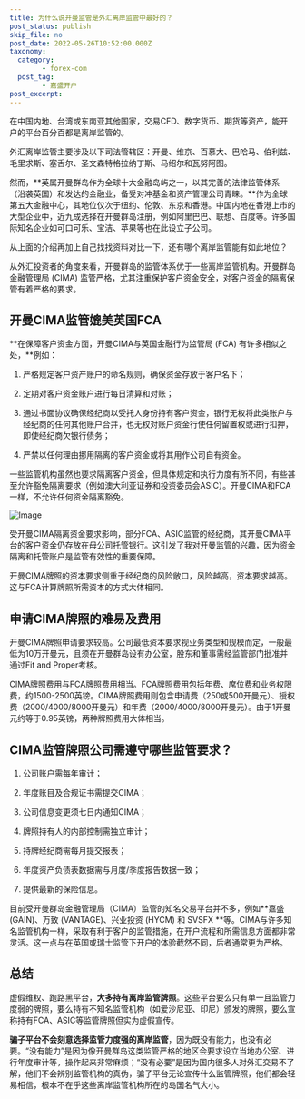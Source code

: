 ```yaml
---
title: 为什么说开曼监管是外汇离岸监管中最好的？
post_status: publish
skip_file: no
post_date: 2022-05-26T10:52:00.000Z
taxonomy:
  category:
        - forex-com
  post_tag:
        - 嘉盛开户
post_excerpt: 
---
```

在中国内地、台湾或东南亚其他国家，交易CFD、数字货币、期货等资产，能开户的平台百分百都是离岸监管的。

外汇离岸监管主要涉及以下司法管辖区：开曼、维京、百慕大、巴哈马、伯利兹、毛里求斯、塞舌尔、圣文森特格拉纳丁斯、马绍尔和瓦努阿图。

然而，**英属开曼群岛作为全球十大金融岛屿之一，以其完善的法律监管体系（沿袭英国）和发达的金融业，备受对冲基金和资产管理公司青睐。**作为全球第五大金融中心，其地位仅次于纽约、伦敦、东京和香港。中国内地在香港上市的大型企业中，近九成选择在开曼群岛注册，例如阿里巴巴、联想、百度等。许多国际知名企业如可口可乐、宝洁、苹果等也在此设立子公司。

从上面的介绍再加上自己找找资料对比一下，还有哪个离岸监管能有如此地位？

从外汇投资者的角度来看，开曼群岛的监管体系优于一些离岸监管机构。开曼群岛金融管理局 (CIMA) 监管严格，尤其注重保护客户资金安全，对客户资金的隔离保管有着严格的要求。

## 开曼CIMA监管媲美英国FCA

**在保障客户资金方面，开曼CIMA与英国金融行为监管局 (FCA) 有许多相似之处，**例如：

1. 严格规定客户资产账户的命名规则，确保资金存放于客户名下；

1. 定期对客户资金账户进行每日清算和对账；

1. 通过书面协议确保经纪商以受托人身份持有客户资金，银行无权将此类账户与经纪商的任何其他账户合并，也无权对账户资金行使任何留置权或进行扣押，即使经纪商欠银行债务；

1. 严禁以任何理由挪用隔离的客户资金或将其用作公司自有资金。

一些监管机构虽然也要求隔离客户资金，但具体规定和执行力度有所不同，有些甚至允许豁免隔离要求（例如澳大利亚证券和投资委员会ASIC）。开曼CIMA和FCA一样，不允许任何资金隔离豁免。

![Image](https://prod-files-secure.s3.us-west-2.amazonaws.com/39ed1227-6d7d-4570-be36-9ccd4a2c4241/bd849744-3fcb-4a37-8312-357962c8f065/image.png?X-Amz-Algorithm=AWS4-HMAC-SHA256&X-Amz-Content-Sha256=UNSIGNED-PAYLOAD&X-Amz-Credential=ASIAZI2LB466UXLJFRL6%2F20250918%2Fus-west-2%2Fs3%2Faws4_request&X-Amz-Date=20250918T221341Z&X-Amz-Expires=3600&X-Amz-Security-Token=IQoJb3JpZ2luX2VjEEkaCXVzLXdlc3QtMiJIMEYCIQDBrxkqw3Rsm5jOb3%2Bxy6t3uMDgnfWm7xTWXm7tZZmn0QIhAOuROKBYyizmlkYNty8I%2FFNuBvGOoB%2Ft%2F19ciWF0g3iTKogECML%2F%2F%2F%2F%2F%2F%2F%2F%2F%2FwEQABoMNjM3NDIzMTgzODA1IgxXTlNZLDB2fWvekJwq3AOJf2Ix98EX3KHlpFfevEEBl%2BQfbaCjVjDOq0jm0K%2B3eWIM4Ob8OK7HN7IJ3ajrSke3ldXenAOJwkgW2ZSv%2BNouW8UUz5HH%2FAR4SmDptLMPqjjX%2Bmr79gcXQ0oBuWzFIXnK%2BuKD8YAKm%2BVS2JJHKbgM9tLvoadYjmVyIyLvVN3kH%2FsW6ormcZbZ3PIRcbiwobyGnPnXzRrsKe5W8UjdjIQM5URP141wcevunGtB6wPDkkbH7sgzm%2BQs%2FmpxFEyY1GZ%2FwJDcrAnD3ZPCPkDfMNV8OhM4qvtEuHBVJiLn7qdOwhbl%2BflplUSpXD%2BhxfCjG3N0Eftpq5f9DAg1XJ%2Bka8mxvOCoFydAHK%2FQKIdJuVacZPJ60g7PA7P5VtVNO4tdd890CxW%2F2oRKKU61reyuAsxF0K8Zc2wbhifEvKcPM6KuD%2F6DuVh%2FILR6eoyPQcLq9mvY%2BjRsdmzo66IQLJ3AEsP4gAjEVX9lRz9a1SwjfJbPwf13AAs1SWqFQqe1Oks1vHjUK%2Fxb%2BvtNNm%2F1T5DgymTd%2BCa8QWrTxm24yJehVepZGgr6bJuHS06So1lul%2FA%2BBLr33OtwCHUfMDRZMy2JA2fMdgE582icNQY%2FcHxoVjT5e1rWCzW6Pr%2B2Uv%2FS5TDt97DGBjqkASf3KMiJX9toHlfX28GH2EWiHikmj9xaYo7DAhWF%2FE5rHnKTZmBfl%2B5MZNsQQtVkZ8xgj1Jtq3pVrvPIaE6vivT8QellXf5cIdXKGXcxG03Y0VXrYXdSsNlDppYHnWJmhQIF4yjMkPyLL26mUepQV9eGuyC5sPhvWIGgVxAhN8fJpIky436WUi22aGGe6hq2WeEC52ShSbDPQ4K%2FCooXTnapIPxT&X-Amz-Signature=77b9b1ccf7097b94f6355661db9a87755ea34532ec0c66a8665c0b6263e13ca4&X-Amz-SignedHeaders=host&x-amz-checksum-mode=ENABLED&x-id=GetObject)

受开曼CIMA隔离资金要求影响，部分FCA、ASIC监管的经纪商，其开曼CIMA平台的客户资金仍存放在母公司托管银行。这引发了我对开曼监管的兴趣，因为资金隔离和托管账户是监管有效性的重要保障。

开曼CIMA牌照的资本要求侧重于经纪商的风险敞口，风险越高，资本要求越高。这与FCA计算牌照所需资本的方式大体相同。

## **申请CIMA牌照的难易及费用**

开曼CIMA牌照申请要求较高。公司最低资本要求视业务类型和规模而定，一般最低为10万开曼元，且须在开曼群岛设有办公室，股东和董事需经监管部门批准并通过Fit and Proper考核。

CIMA牌照费用与FCA牌照费用相当。FCA牌照费用包括年费、席位费和业务权限费，约1500-2500英镑。CIMA牌照费用则包含申请费（250或500开曼元）、授权费（2000/4000/8000开曼元）和年费（2000/4000/8000开曼元）。由于1开曼元约等于0.95英镑，两种牌照费用大体相当。

## CIMA监管牌照公司需遵守哪些监管要求？

1. 公司账户需每年审计；

1. 年度账目及合规证书需提交CIMA；

1. 公司信息变更须七日内通知CIMA；

1. 牌照持有人的内部控制需独立审计；

1. 持牌经纪商需每月提交报表；

1. 年度资产负债表数据需与月度/季度报告数据一致；

1. 提供最新的保险信息。

目前受开曼群岛金融管理局（CIMA）监管的知名交易平台并不多，例如**嘉盛 (GAIN)、万致 (VANTAGE)、兴业投资 (HYCM) 和 SVSFX **等。CIMA与许多知名监管机构一样，采取有利于客户的监管措施，在开户流程和所需信息方面都非常灵活。这一点与在英国或瑞士监管下开户的体验截然不同，后者通常更为严格。

## 总结

虚假维权、跑路黑平台，**大多持有离岸监管牌照**。这些平台要么只有单一且监管力度弱的牌照，要么持有不知名监管机构（如爱沙尼亚、印尼）颁发的牌照，要么宣称持有FCA、ASIC等监管牌照但实为虚假宣传。

**骗子平台不会刻意选择监管力度强的离岸监管**，因为既没有能力，也没有必要。“没有能力”是因为像开曼群岛这类监管严格的地区会要求设立当地办公室、进行年度审计等，操作起来非常麻烦；“没有必要”是因为国内很多人对外汇交易不了解，他们不会辨别监管机构的真伪，骗子平台无论宣传什么监管牌照，他们都会轻易相信，根本不在乎这些离岸监管机构所在的岛国名气大小。